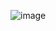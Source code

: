 <!-- ![image](https://user-images.githubusercontent.com/26001097/173385538-40f17a4a-3f2f-4da1-bfa0-593ac494abe4.png) -->
<!-- <img src="https://user-images.githubusercontent.com/26001097/173385538-40f17a4a-3f2f-4da1-bfa0-593ac494abe4.png" height="300%" width="300%" /> -->
![image](https://media3.giphy.com/media/ZN5okPb395T7G/giphy.gif)


<!-- ### Hi there 👋 -->

<!--
**seeflood/seeflood** is a ✨ _special_ ✨ repository because its `README.md` (this file) appears on your GitHub profile.

Here are some ideas to get you started:

- 🔭 I’m currently working on ...
- 🌱 I’m currently learning ...
- 👯 I’m looking to collaborate on ...
- 🤔 I’m looking for help with ...
- 💬 Ask me about ...
- 📫 How to reach me: ...
- 😄 Pronouns: ...
- ⚡ Fun fact: ...
-->
